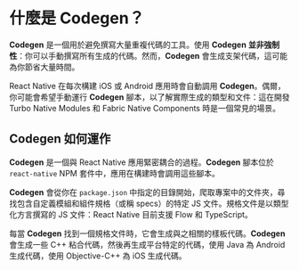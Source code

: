 # 什麼是 Codegen？

**Codegen** 是一個用於避免撰寫大量重複代碼的工具。使用 **Codegen** **並非強制性**：你可以手動撰寫所有生成的代碼。然而，**Codegen** 會生成支架代碼，這可能為你節省大量時間。

React Native 在每次構建 iOS 或 Android 應用時會自動調用 **Codegen**。偶爾，你可能會希望手動運行 **Codegen** 腳本，以了解實際生成的類型和文件：這在開發 Turbo Native Modules 和 Fabric Native Components 時是一個常見的場景。

<!-- TODO: Add links to TM and FC -->

## Codegen 如何運作

**Codegen** 是一個與 React Native 應用緊密耦合的過程。**Codegen** 腳本位於 `react-native` NPM 套件中，應用在構建時會調用這些腳本。

**Codegen** 會從你在 `package.json` 中指定的目錄開始，爬取專案中的文件夾，尋找包含自定義模組和組件規格（或稱 specs）的特定 JS 文件。規格文件是以類型化方言撰寫的 JS 文件：React Native 目前支援 Flow 和 TypeScript。

每當 **Codegen** 找到一個規格文件時，它會生成與之相關的樣板代碼。**Codegen** 會生成一些 C++ 粘合代碼，然後再生成平台特定的代碼，使用 Java 為 Android 生成代碼，使用 Objective-C++ 為 iOS 生成代碼。